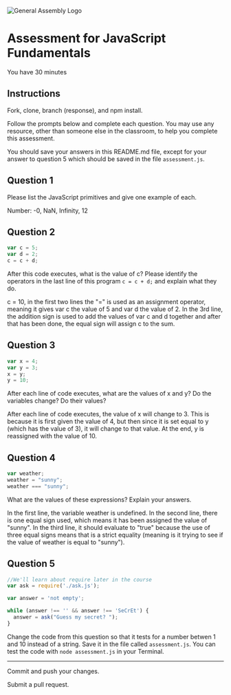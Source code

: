 ![General Assembly Logo](http://i.imgur.com/ke8USTq.png)

# Assessment for JavaScript Fundamentals

You have 30 minutes

## Instructions

Fork, clone, branch (response), and npm install.

Follow the prompts below and complete each question.  You may use any resource, other than someone else in the classroom, to help you complete this assessment.

You should save your answers in this README.md file, except for your answer to question 5 which should be saved in the file `assessment.js`.

## Question 1

Please list the JavaScript primitives and give one example of each.

Number: -0, NaN, Infinity, 12

## Question 2

```js
var c = 5;
var d = 2;
c = c + d;
```

After this code executes, what is the value of c?  Please identify the operators in the last line of this program `c = c + d;` and explain what they do.

c = 10, in the first two lines the "=" is used as an assignment operator, meaning it gives var c the value of 5 and var d the value of 2. In the 3rd line, the addition sign is used to add the values of var c and d together and after that has been done, the equal sign will assign c to the sum.

## Question 3

```js
var x = 4;
var y = 3;
x = y;
y = 10;
```

After each line of code executes, what are the values of x and y?  Do the variables change?  Do their values?

After each line of code executes, the value of x will change to 3. This is because it is first given the value of 4, but then since it is set equal to y (which has the value of 3), it will change to that value. At the end, y is reassigned with the value of 10.

## Question 4

```js
var weather;
weather = "sunny";
weather === "sunny";
```

What are the values of these expressions?  Explain your answers.

In the first line, the variable weather is undefined. In the second line, there is one equal sign used, which means it has been assigned the value of "sunny". In the third line, it should evaluate to "true" because the use of three equal signs means that is a strict equality (meaning is it trying to see if the value of weather is equal to "sunny").

## Question 5

```js
//We'll learn about require later in the course
var ask = require('./ask.js');

var answer = 'not empty';

while (answer !== '' && answer !== 'SeCrEt') {
  answer = ask("Guess my secret? ");
}
```

Change the code from this question so that it tests for a number betwen 1 and 10 instead of a string.  Save it in the file called `assessment.js`.  You can test the code with `node assessment.js` in your Terminal.

---

Commit and push your changes.

Submit a pull request.


